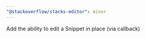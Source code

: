 ```yaml
---
"@stackoverflow/stacks-editor": minor
---
```


Add the ability to edit a Snippet in place (via callback)

